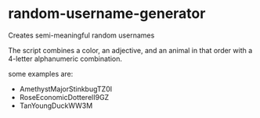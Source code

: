 # random-username-generator
Creates semi-meaningful random usernames

The script combines a color, an adjective, and an animal in that order with a 4-letter alphanumeric combination.

some examples are: 
- AmethystMajorStinkbugTZ0I
- RoseEconomicDotterelI9GZ
- TanYoungDuckWW3M
